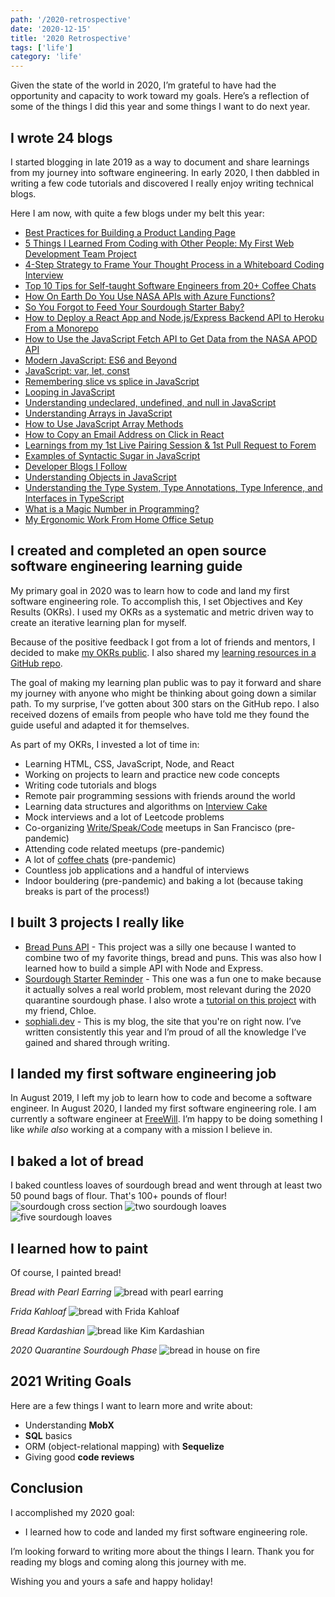 ```yaml
---
path: '/2020-retrospective'
date: '2020-12-15'
title: '2020 Retrospective'
tags: ['life']
category: 'life'
---
```


Given the state of the world in 2020, I’m grateful to have had the opportunity and capacity to work toward my goals. Here’s a reflection of some of the things I did this year and some things I want to do next year.

## I wrote 24 blogs

I started blogging in late 2019 as a way to document and share learnings from my journey into software engineering. In early 2020, I then dabbled in writing a few code tutorials and discovered I really enjoy writing technical blogs. 

Here I am now, with quite a few blogs under my belt this year:
- [Best Practices for Building a Product Landing Page](https://sophiali.dev/Best-Practices-for-Building-a-Product-Landing-Page)
- [5 Things I Learned From Coding with Other People: My First Web Development Team Project](https://sophiali.dev/5-Things-I-Learned-From-Coding-with-Other-People)
- [4-Step Strategy to Frame Your Thought Process in a Whiteboard Coding Interview](https://sophiali.dev/4-Step-Whiteboarding-Strategy)
- [Top 10 Tips for Self-taught Software Engineers from 20+ Coffee Chats](https://sophiali.dev/top-10-tips-for-self-taught-software-engineers) 
- [How On Earth Do You Use NASA APIs with Azure Functions?](https://sophiali.dev/nasa-api-azure-functions)
- [So You Forgot to Feed Your Sourdough Starter Baby?](https://sophiali.dev/sourdough-baby)
- [How to Deploy a React App and Node.js/Express Backend API to Heroku From a Monorepo](https://sophiali.dev/how-to-deploy-monorepo-to-heroku)
- [How to Use the JavaScript Fetch API to Get Data from the NASA APOD API](https://sophiali.dev/javascript-fetch-api-with-nasa-api)
- [Modern JavaScript: ES6 and Beyond](https://sophiali.dev/modern-javascript-es6)
- [JavaScript: var, let, const](https://sophiali.dev/javascript-var-let-const)
- [Remembering slice vs splice in JavaScript](https://sophiali.dev/javascript-slice-splice)
- [Looping in JavaScript](https://sophiali.dev/javascript-looping)
- [Understanding undeclared, undefined, and null in JavaScript](https://sophiali.dev/javascript-undeclared-undefined-null)
- [Understanding Arrays in JavaScript](https://sophiali.dev/javascript-arrays)
- [How to Use JavaScript Array Methods](https://sophiali.dev/javascript-array-methods)
- [How to Copy an Email Address on Click in React](https://sophiali.dev/copy-email-address-on-click-react)
- [Learnings from my 1st Live Pairing Session & 1st Pull Request to Forem](https://sophiali.dev/first-forem-open-source-pull-request)
- [Examples of Syntactic Sugar in JavaScript](https://sophiali.dev/syntactic-sugar-examples-javascript)
- [Developer Blogs I Follow](https://sophiali.dev/developer-blogs)
- [Understanding Objects in JavaScript](https://sophiali.dev/javascript-objects)
- [Understanding the Type System, Type Annotations, Type Inference, and Interfaces in TypeScript](https://sophiali.dev/understanding-typescript)
- [What is a Magic Number in Programming?](https://sophiali.dev/magic-number-programming)
- [My Ergonomic Work From Home Office Setup](https://sophiali.dev/home-office-ergonomic-setup) 

## I created and completed an open source software engineering learning guide
My primary goal in 2020 was to learn how to code and land my first software engineering role. To accomplish this, I set Objectives and Key Results (OKRs). I used my OKRs as a systematic and metric driven way to create an iterative learning plan for myself. 

Because of the positive feedback I got from a lot of friends and mentors, I decided to make [my OKRs public](https://docs.google.com/spreadsheets/d/1HAFmN-UvrFHBYnMRrjpgCKGGjZT1sZnnWI5YfOrw0uo/edit#gid=0). I also shared my [learning resources in a GitHub repo](https://github.com/sophi-li/OKRs-self-learning). 

The goal of making my learning plan public was to pay it forward and share my journey with anyone who might be thinking about going down a similar path. To my surprise, I’ve gotten about 300 stars on the GitHub repo. I also received dozens of emails from people who have told me they found the guide useful and adapted it for themselves. 

As part of my OKRs, I invested a lot of time in:
- Learning HTML, CSS, JavaScript, Node, and React
- Working on projects to learn and practice new code concepts
- Writing code tutorials and blogs
- Remote pair programming sessions with friends around the world
- Learning data structures and algorithms on [Interview Cake](https://www.interviewcake.com/) 
- Mock interviews and a lot of Leetcode problems
- Co-organizing [Write/Speak/Code](https://www.meetup.com/WriteSpeakCode-SFBay/)  meetups in San Francisco (pre-pandemic)
- Attending code related meetups (pre-pandemic) 
- A lot of [coffee chats](https://sophiali.dev/top-10-tips-for-self-taught-software-engineers)  (pre-pandemic) 
- Countless job applications and a handful of interviews
- Indoor bouldering (pre-pandemic) and baking a lot (because taking breaks is part of the process!)

## I built 3 projects I really like
- [Bread Puns API](https://github.com/sophi-li/breadpun-api) - This project was a silly one because I wanted to combine two of my favorite things, bread and puns. This was also how I learned how to build a simple API with Node and Express.
- [Sourdough Starter Reminder](https://github.com/sophi-li/sourdough-timer) -  This one was a fun one to make because it actually solves a real world problem, most relevant during the 2020 quarantine sourdough phase. I also wrote a [tutorial on this project](https://sophiali.dev/sourdough-baby) with my friend, Chloe. 
- [sophiali.dev](https://sophiali.dev/blog) - This is my blog, the site that you're on right now. I’ve written consistently this year and I’m proud of all the knowledge I’ve gained and shared through writing. 

## I landed my first software engineering job
In August 2019, I left my job to learn how to code and become a software engineer. In August 2020, I landed my first software engineering role. I am currently a software engineer at [FreeWill](https://www.freewill.com). I’m happy to be doing something I like *while also* working at a company with a mission I believe in.

## I baked a lot of bread
I baked countless loaves of sourdough bread and went through at least two 50 pound bags of flour. That's 100+ pounds of flour!
![sourdough cross section](sourdough-cross.jpeg)
![two sourdough loaves](sourdough-fam.jpeg)
![five sourdough loaves](sourdough-5.jpeg)

## I learned how to paint
Of course, I painted bread!

*Bread with Pearl Earring*
![bread with pearl earring](bread-earring.jpeg)

*Frida Kahloaf*
![bread with Frida Kahloaf](bread-frida.jpeg)

*Bread Kardashian*
![bread like Kim Kardashian](bread-kardashian.jpeg)

*2020 Quarantine Sourdough Phase*
![bread in house on fire](bread-fire.jpeg)

## 2021 Writing Goals
Here are a few things I want to learn more and write about:
- Understanding **MobX**
- **SQL** basics
- ORM (object-relational mapping) with **Sequelize**
- Giving good **code reviews**

## Conclusion
I accomplished my 2020 goal:
- I learned how to code and landed my first software engineering role. 

I’m looking forward to writing more about the things I learn. Thank you for reading my blogs and coming along this journey with me.

Wishing you and yours a safe and happy holiday!

